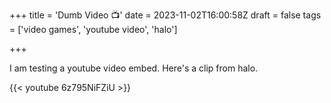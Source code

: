 +++
title = 'Dumb Video 📺'
date = 2023-11-02T16:00:58Z
draft = false
tags = ['video games', 'youtube video', 'halo']

+++

I am testing a youtube video embed. Here's a clip from halo.

{{< youtube 6z795NiFZiU >}}
